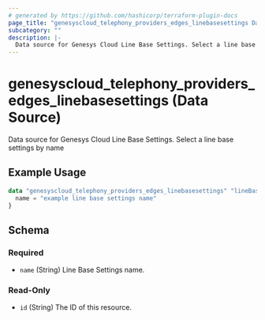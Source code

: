 ```yaml
---
# generated by https://github.com/hashicorp/terraform-plugin-docs
page_title: "genesyscloud_telephony_providers_edges_linebasesettings Data Source - terraform-provider-genesyscloud"
subcategory: ""
description: |-
  Data source for Genesys Cloud Line Base Settings. Select a line base settings by name
---
```


# genesyscloud_telephony_providers_edges_linebasesettings (Data Source)

Data source for Genesys Cloud Line Base Settings. Select a line base settings by name

## Example Usage

```terraform
data "genesyscloud_telephony_providers_edges_linebasesettings" "lineBaseSetting" {
  name = "example line base settings name"
}
```

<!-- schema generated by tfplugindocs -->
## Schema

### Required

- `name` (String) Line Base Settings name.

### Read-Only

- `id` (String) The ID of this resource.
